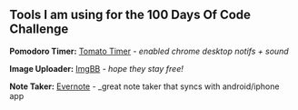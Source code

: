 ## Tools I am using for the 100 Days Of Code Challenge

**Pomodoro Timer:** [Tomato Timer](https://tomato-timer.com/#) - _enabled chrome desktop notifs + sound_

**Image Uploader:** [ImgBB](https://imgbb.com/) - _hope they stay free!_

**Note Taker:** [Evernote](https://evernote.com) - _great note taker that syncs with android/iphone app
